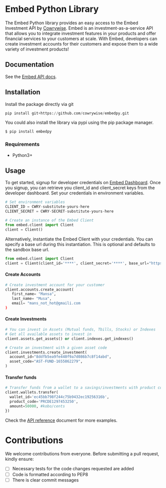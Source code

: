 # Embed Python Library

The Embed Python library provides an easy access to the Embed Investment API by [Cowrywise](https://cowrywise.com/embed). Embed is an investment-as-a-service API that allows you to integrate investment features in your products and offer financial services to your customers at scale. With Embed, developers can create investment accounts for their customers and expose them to a wide variety of investment products!

## Documentation

See the [Embed API docs](https://developer.cowrywise.com).

## Installation

Install the package directly via git

```python
pip install git+https://github.com/cowrywise/embedpy.git
```

You could also install the library via pypi using the pip package manager.

```python
$ pip install embedpy
```

### Requirements

- Python3+

## Usage

To get started, signup for developer credentials on [Embed Dashboard](https://embed.cowrywise.com). Once you signup, you can retrieve
you client_id and client_secret keys from the developer dashboard. Set your credentials in environment variables.

```python
# Set environment variables
CLIENT_ID = CWRY-substitute-yours-here
CLIENT_SECRET = CWRY-SECRET-substitute-yours-here

# Create an instance of the Embed Client
from embed.client import Client
client = Client()
```

Alternatively, instantiate the Embed Client with your credentials. You can specify a base url during this instantiation. This is optional and defaults to the sandbox base url.

```python
from embed.client import Client
client = Client(client_id='****', client_secret='****', base_url="https://***.cowrywise.com")
```

#### Create Accounts

```python
# Create investment account for your customer
client.accounts.create_account(
   first_name= "Mansa",
   last_name= "Musa",
   email= "mans_not_hot@gmaili.com
)
```

#### Create Investments

```python
# You can invest in Assets (Mutual funds, Tbills, Stocks) or Indexes
# Get all available assets to invest in
client.assets.get_assets() or client.indexes.get_indexes()

# Create an investment with a given asset code
client.investments.create_investment(
  account_id="8ddfb5ea9fe440f9a7d086b7c8f14abd",
  asset_code="AST-FUND-1655862279",
)
```

#### Transfer funds

```python
# Transfer funds from a wallet to a savings/investments with product code
client.wallets.transfer(
  wallet_id='ec45bb798f244c75b9432ec19256316b',
  product_code='PRCDE1297453250',
  amount=50000, #kobo/cents
})
```

Check the [API reference](https://developers.cowrywise.com/reference) document for more examples.

# Contributions

We welcome contributions from everyone. Before submitting a pull request, kindly ensure:

- [ ] Necessary tests for the code changes requested are added
- [ ] Code is formatted according to PEP8
- [ ] There is clear commit messages
